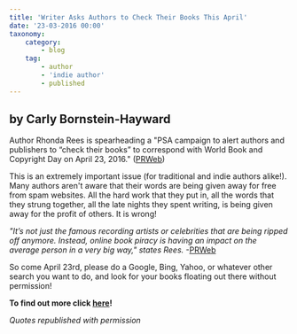 ```yaml
---
title: 'Writer Asks Authors to Check Their Books This April'
date: '23-03-2016 00:00'
taxonomy:
    category:
        - blog
    tag:
        - author
        - 'indie author'
        - published
---
```


## by Carly Bornstein-Hayward

Author Rhonda Rees is spearheading a "PSA campaign to alert authors and publishers to “check their books” to correspond with World Book and Copyright Day on April 23, 2016." ([PRWeb](http://www.prweb.com/releases/2016/03/prweb13270009.htm?target=_blank))

This is an extremely important issue (for traditional and indie authors alike!). Many authors aren't aware that their words are being given away for free from spam websites. All the hard work that they put in, all the words that they strung together, all the late nights they spent writing, is being given away for the profit of others. It is wrong!

_"It’s not just the famous recording artists or celebrities that are being ripped off anymore. Instead, online book piracy is having an impact on the average person in a very big way," states Rees._ -[PRWeb](http://www.prweb.com/releases/2016/03/prweb13270009.htm?target=_blank)

So come April 23rd, please do a Google, Bing, Yahoo, or whatever other search you want to do, and look for your books floating out there without permission!

**To find out more click [here](http://www.prweb.com/releases/2016/03/prweb13270009.htm?target=_blank)!**

_Quotes republished with permission_